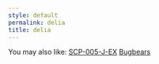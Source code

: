 ```yaml
---
style: default
permalink: delia
title: delia
---
```

You may also like:
[SCP-005-J-EX](http://scp-wiki.net/scp-005-j-ex)
[Bugbears](http://scp-wiki.net/bugbears)
